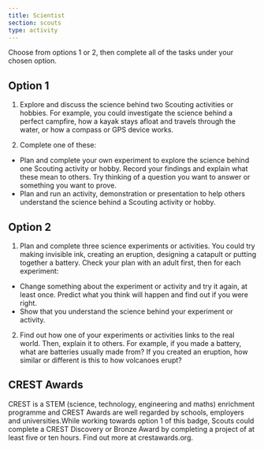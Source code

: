 ```yaml
---
title: Scientist
section: scouts
type: activity
---
```


Choose from options 1 or 2, then complete all of the tasks under your chosen option.

## Option 1

1. Explore and discuss the science behind two Scouting activities or hobbies. For example, you could investigate the science behind a perfect campfire, how a kayak stays afloat and travels through the water, or how a compass or GPS device works.

2. Complete one of these:
  * Plan and complete your own experiment to explore the science behind one Scouting activity or hobby. Record your findings and explain what these mean to others. Try thinking of a question you want to answer or something you want to prove.
  * Plan and run an activity, demonstration or presentation to help others understand the science behind a Scouting activity or hobby.

## Option 2

1. Plan and complete three science experiments or activities. You could try making invisible ink, creating an eruption, designing a catapult or putting together a battery. Check your plan with an adult first, then for each experiment:
  * Change something about the experiment or activity and try it again, at least once. Predict what you think will happen and find out if you were right.
  * Show that you understand the science behind your experiment or activity.

2. Find out how one of your experiments or activities links to the real world. Then, explain it to others. For example, if you made a battery, what are batteries usually made from? If you created an eruption, how similar or different is this to how volcanoes erupt?

## CREST Awards

CREST is a STEM (science, technology, engineering and maths) enrichment programme and CREST Awards are well regarded by schools, employers and universities.While working towards option 1 of this badge, Scouts could complete a CREST Discovery or Bronze Award by completing a project of at least five or ten hours. Find out more at crestawards.org.